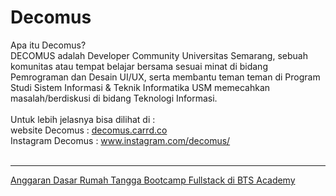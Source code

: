 # Decomus
Apa itu Decomus?<br>
DECOMUS adalah Developer Community Universitas Semarang, sebuah komunitas atau tempat belajar bersama sesuai minat di bidang Pemrograman dan Desain UI/UX, serta membantu teman teman di Program Studi Sistem Informasi & Teknik Informatika USM memecahkan masalah/berdiskusi di bidang Teknologi Informasi.<br> 
<br>
Untuk lebih jelasnya bisa dilihat di :<br>
website Decomus      : <a href="https://decomus.carrd.co/">decomus.carrd.co</a><br>
Instagram Decomus    : <a href="https://www.instagram.com/decomus/">www.instagram.com/decomus/</a><br>
<br>
<hr>
<a href="https://github.com/adwisravi/Decomus/blob/4e8f99482e86e0b551e23921526272186598c2f2/ADRT%20Bootcamp%20Decomus.md">
Anggaran Dasar Rumah Tangga Bootcamp Fullstack di BTS Academy <a>
